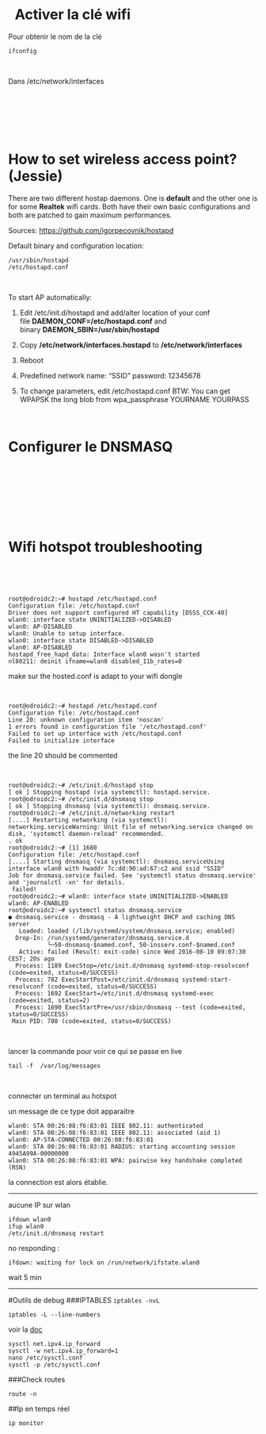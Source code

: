  
Activer la clé wifi
===================

Pour obtenir le nom de la clé

~~~~~~~~~~~~~~~~~~~~~~~~~~~~~~~~~~~~~~~~~~~~~~~~~~~~~~~~~~~~~~~~~~~~~~~~~~~~~~~~
ifconfig 
~~~~~~~~~~~~~~~~~~~~~~~~~~~~~~~~~~~~~~~~~~~~~~~~~~~~~~~~~~~~~~~~~~~~~~~~~~~~~~~~

 

Dans /etc/network/interfaces

 

 

 

How to set wireless access point? (Jessie)
==========================================

There are two different hostap daemons. One is **default** and the other one is
for some **Realtek** wifi cards. Both have their own basic configurations and
both are patched to gain maximum performances.

Sources: <https://github.com/igorpecovnik/hostapd>

Default binary and configuration location:

~~~~~~~~~~~~~~~~~~~~~~~~~~~~~~~~~~~~~~~~~~~~~~~~~~~~~~~~~~~~~~~~~~~~~~~~~~~~~~~~
/usr/sbin/hostapd
/etc/hostapd.conf
~~~~~~~~~~~~~~~~~~~~~~~~~~~~~~~~~~~~~~~~~~~~~~~~~~~~~~~~~~~~~~~~~~~~~~~~~~~~~~~~

 

To start AP automatically:

1.  Edit /etc/init.d/hostapd and add/alter location of your conf
    file **DAEMON\_CONF=/etc/hostapd.conf** and
    binary **DAEMON\_SBIN=/usr/sbin/hostapd**

2.  Copy **/etc/network/interfaces.hostapd** to **/etc/network/interfaces**

3.  Reboot

4.  Predefined network name: “SSID” password: 12345678

5.  To change parameters, edit /etc/hostapd.conf BTW: You can get WPAPSK the
    long blob from wpa\_passphrase YOURNAME YOURPASS

 

Configurer le DNSMASQ
=====================

 

 

 

 

Wifi hotspot troubleshooting
============================

 

 

~~~~~~~~~~~~~~~~~~~~~~~~~~~~~~~~~~~~~~~~~~~~~~~~~~~~~~~~~~~~~~~~~~~~~~~~~~~~~~~~
root@odroidc2:~# hostapd /etc/hostapd.conf
Configuration file: /etc/hostapd.conf
Driver does not support configured HT capability [DSSS_CCK-40]
wlan0: interface state UNINITIALIZED->DISABLED
wlan0: AP-DISABLED 
wlan0: Unable to setup interface.
wlan0: interface state DISABLED->DISABLED
wlan0: AP-DISABLED 
hostapd_free_hapd_data: Interface wlan0 wasn't started
nl80211: deinit ifname=wlan0 disabled_11b_rates=0
~~~~~~~~~~~~~~~~~~~~~~~~~~~~~~~~~~~~~~~~~~~~~~~~~~~~~~~~~~~~~~~~~~~~~~~~~~~~~~~~

make sur the hosted.conf is adapt to your wifi dongle

 

~~~~~~~~~~~~~~~~~~~~~~~~~~~~~~~~~~~~~~~~~~~~~~~~~~~~~~~~~~~~~~~~~~~~~~~~~~~~~~~~
root@odroidc2:~# hostapd /etc/hostapd.conf
Configuration file: /etc/hostapd.conf
Line 20: unknown configuration item 'noscan'
1 errors found in configuration file '/etc/hostapd.conf'
Failed to set up interface with /etc/hostapd.conf
Failed to initialize interface
~~~~~~~~~~~~~~~~~~~~~~~~~~~~~~~~~~~~~~~~~~~~~~~~~~~~~~~~~~~~~~~~~~~~~~~~~~~~~~~~

the line 20 should be commented

 

~~~~~~~~~~~~~~~~~~~~~~~~~~~~~~~~~~~~~~~~~~~~~~~~~~~~~~~~~~~~~~~~~~~~~~~~~~~~~~~~
root@odroidc2:~# /etc/init.d/hostapd stop
[ ok ] Stopping hostapd (via systemctl): hostapd.service.
root@odroidc2:~# /etc/init.d/dnsmasq stop
[ ok ] Stopping dnsmasq (via systemctl): dnsmasq.service.
root@odroidc2:~# /etc/init.d/networking restart
[....] Restarting networking (via systemctl): networking.serviceWarning: Unit file of networking.service changed on disk, 'systemctl daemon-reload' recommended.
. ok 
root@odroidc2:~# [1] 1680
Configuration file: /etc/hostapd.conf
[....] Starting dnsmasq (via systemctl): dnsmasq.serviceUsing interface wlan0 with hwaddr 7c:dd:90:ad:67:c2 and ssid "SSID"
Job for dnsmasq.service failed. See 'systemctl status dnsmasq.service' and 'journalctl -xn' for details.
 failed!
root@odroidc2:~# wlan0: interface state UNINITIALIZED->ENABLED
wlan0: AP-ENABLED 
root@odroidc2:~# systemctl status dnsmasq.service
● dnsmasq.service - dnsmasq - A lightweight DHCP and caching DNS server
   Loaded: loaded (/lib/systemd/system/dnsmasq.service; enabled)
  Drop-In: /run/systemd/generator/dnsmasq.service.d
           └─50-dnsmasq-$named.conf, 50-insserv.conf-$named.conf
   Active: failed (Result: exit-code) since Wed 2016-08-10 09:07:30 CEST; 20s ago
  Process: 1189 ExecStop=/etc/init.d/dnsmasq systemd-stop-resolvconf (code=exited, status=0/SUCCESS)
  Process: 782 ExecStartPost=/etc/init.d/dnsmasq systemd-start-resolvconf (code=exited, status=0/SUCCESS)
  Process: 1692 ExecStart=/etc/init.d/dnsmasq systemd-exec (code=exited, status=2)
  Process: 1690 ExecStartPre=/usr/sbin/dnsmasq --test (code=exited, status=0/SUCCESS)
 Main PID: 780 (code=exited, status=0/SUCCESS)
~~~~~~~~~~~~~~~~~~~~~~~~~~~~~~~~~~~~~~~~~~~~~~~~~~~~~~~~~~~~~~~~~~~~~~~~~~~~~~~~

 

lancer la commande pour voir ce qui se passe en live

~~~~~~~~~~~~~~~~~~~~~~~~~~~~~~~~~~~~~~~~~~~~~~~~~~~~~~~~~~~~~~~~~~~~~~~~~~~~~~~~
tail -f  /var/log/messages
~~~~~~~~~~~~~~~~~~~~~~~~~~~~~~~~~~~~~~~~~~~~~~~~~~~~~~~~~~~~~~~~~~~~~~~~~~~~~~~~

 

connecter un terminal au hotspot

un message de ce type doit apparaitre

~~~~~~~~~~~~~~~~~~~~~~~~~~~~~~~~~~~~~~~~~~~~~~~~~~~~~~~~~~~~~~~~~~~~~~~~~~~~~~~~
wlan0: STA 00:26:08:f6:83:01 IEEE 802.11: authenticated
wlan0: STA 00:26:08:f6:83:01 IEEE 802.11: associated (aid 1)
wlan0: AP-STA-CONNECTED 00:26:08:f6:83:01
wlan0: STA 00:26:08:f6:83:01 RADIUS: starting accounting session 4945A99A-00000000
wlan0: STA 00:26:08:f6:83:01 WPA: pairwise key handshake completed (RSN)
~~~~~~~~~~~~~~~~~~~~~~~~~~~~~~~~~~~~~~~~~~~~~~~~~~~~~~~~~~~~~~~~~~~~~~~~~~~~~~~~

la connection est alors établie.

---

aucune IP sur wlan

~~~
ifdown wlan0
ifup wlan0
/etc/init.d/dnsmasq restart 
~~~

no responding :

~~~
ifdown: waiting for lock on /run/network/ifstate.wlan0
~~~
 wait 5 min


---
#Outils de debug
###IPTABLES
`iptables -nvL`

`iptables -L --line-numbers`

 voir la [doc](http://www.octetmalin.net/linux/tutoriels/ip-forward.php) 
 
 ~~~
 sysctl net.ipv4.ip_forward
 sysctl -w net.ipv4.ip_forward=1
nano /etc/sysctl.conf
 sysctl -p /etc/sysctl.conf
 ~~~

###Check routes


~~~
route -n
~~~


##Ip en temps réel
~~~
ip monitor
~~~
